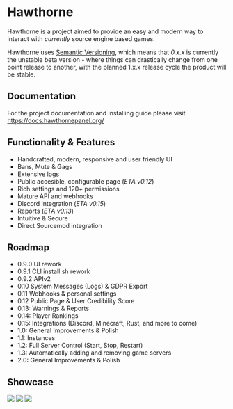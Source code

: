 # Hawthorne

Hawthorne is a project aimed to provide an easy and modern way to interact with _currently_ source engine based games.

Hawthorne uses [Semantic Versioning][1], which means that _0.x.x_ is currently the unstable beta version - where things can drastically change from one point release to another, with the planned 1.x.x release cycle the product will be stable.

## Documentation

For the project documentation and installing guide please visit https://docs.hawthornepanel.org/

## Functionality & Features
* Handcrafted, modern, responsive and user friendly UI
* Bans, Mute & Gags
* Extensive logs
* Public accesible, configurable page (_ETA v0.12_)
* Rich settings and 120+ permissions
* Mature API and webhooks
* Discord integration (_ETA v0.15_)
* Reports (_ETA v0.13_)
* Intuitive & Secure
* Direct Sourcemod integration

## Roadmap
* 0.9.0 UI rework
* 0.9.1 CLI install.sh rework
* 0.9.2 APIv2
* 0.10 System Messages (Logs) & GDPR Export
* 0.11 Webhooks & personal settings
* 0.12 Public Page & User Credibility Score
* 0.13: Warnings & Reports
* 0.14: Player Rankings
* 0.15: Integrations (Discord, Minecraft, Rust, and more to come)
* 1.0: General Improvements & Polish
* 1.1: Instances
* 1.2: Full Server Control (Start, Stop, Restart)
* 1.3: Automatically adding and removing game servers
* 2.0: General Improvements & Polish

## Showcase
![][image-1]
![][image-2]
![][image-3]

[1]:  https://semver.org/

[image-1]:  docs/images/1.png
[image-2]:  docs/images/7.png
[image-3]:  docs/images/5.png
